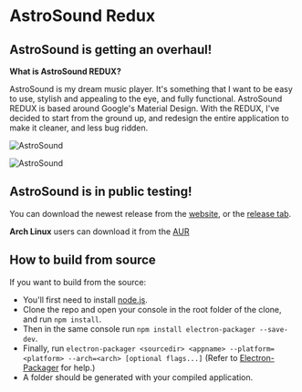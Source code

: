 # AstroSound Redux
## AstroSound is getting an overhaul!

**What is AstroSound REDUX?**

AstroSound is my dream music player. It's something that I want to be easy to use, stylish and appealing to the eye, and fully functional. AstroSound REDUX is based around Google's Material Design. With the REDUX, I've decided to start from the ground up, and redesign the entire application to make it cleaner, and less bug ridden. 

![AstroSound](http://i.imgur.com/idmXRRE.png)

![AstroSound](http://i.imgur.com/n2bxXpH.gif)

## AstroSound is in public testing!

You can download the newest release from the [website](http://astrosound.xnblank.net/), or the [release tab](https://github.com/XNBlank/astrosound-redux/releases).

**Arch Linux** users can download it from the [AUR](https://aur.archlinux.org/packages/astrosound-redux-git)

## How to build from source

If you want to build from the source:
- You'll first need to install [node.js](https://nodejs.org/en/).
- Clone the repo and open your console in the root folder of the clone, and run `npm install`.
- Then in the same console run `npm install electron-packager --save-dev`.
- Finally, run `electron-packager <sourcedir> <appname> --platform=<platform> --arch=<arch> [optional flags...]` (Refer to [Electron-Packager](https://github.com/electron-userland/electron-packager) for help.)
- A folder should be generated with your compiled application.
